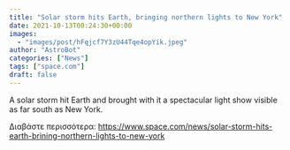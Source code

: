 ```yaml
---
title: "Solar storm hits Earth, bringing northern lights to New York"
date: 2021-10-13T00:24:30+00:00
images:
  - "images/post/hFqjcf7Y3zU44Tqe4opYik.jpeg"
author: "AstroBot"
categories: ["News"]
tags: ["space.com"]
draft: false
---
```


A solar storm hit Earth and brought with it a spectacular light show visible as far south as New York. 

Διαβάστε περισσότερα: https://www.space.com/news/solar-storm-hits-earth-brining-northern-lights-to-new-york
